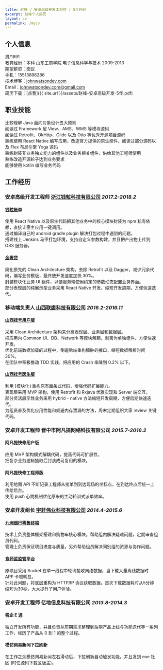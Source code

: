 ```yaml
---
title: 赵峰 / 安卓高级开发工程师 / 5年经验
excerpt: 赵峰个人简历
layout: cv
permalink: /mycv
---
```


## 个人信息

男/1991  
教育经历：本科 山东工商学院 电子信息科学与技术 2009-2013  
期望薪资：面议  
手机：15513898286  
技术博客：[johnwatsondev.com](http://johnwatsondev.com)  
Email：johnwatsondev.com@gmail.com  
简历下载：[点我]({{ site.url }}/assets/赵峰-安卓高级开发-5年.pdf)

## 职业技能

比较理解 Java 面向对象设计五大原则  
阅读过 Framework 层 View、AMS、WMS 等模块源码  
阅读过 Retrofit、OkHttp、Glide 以及 Otto 等优秀开源项目源码  
熟练使用 React Native 编写应用，改造官方提供的原生控件，阅读过部分源码以及 Flex 布局引擎 Yoga 源码  
熟练封装非业务独立能力的组件以及业务相关组件，供给其他工程师使用  
熟练改造开源轮子达到业务要求  
能够使用 kotlin 编写业务代码

## 工作经历

### 安卓高级开发工程师 [浙江钱粒科技有限公司](https://www.fqgj.net/) *2017.2-2018.2*

#### [钱粒账单](http://sj.qq.com/myapp/detail.htm?apkName=com.qianlizhangdan.app)
使用 React Native 以及原生代码把其他业务中的核心模块封装为 npm 私有依赖，直接让宿主应用一键调用。  
通过编译自己的 android gradle plugin 解决打包过程中遇到的问题。  
搭建线上 Jenkins 马甲打包环境，支持自定义参数构建，并且把产出物上传到 OSS 服务器。

#### [金壹贷](http://sj.qq.com/myapp/detail.htm?apkName=com.qiantu.youqian)
简化原先的 Clean Architecture 架构，去除 Retrofit 以及 Dagger，减少冗余代码，编写业务模版，最终使开发速度加快 30%。  
封装模块化业务 UI 组件，以便服务端使用约定的参数动态配置业务界面。  
部分表现层的纯展示型业务采用 React Native 开发，缩短开发周期，方便快速迭代。

### 移动端负责人 [山西联康科技有限公司](http://www.sx-uh.com/) *2016.2-2016.11*

#### [山西挂号用户版](http://sj.qq.com/myapp/detail.htm?apkName=com.uh.rdsp)
采用 Clean Architecture 架构来分离表现层、业务层和数据层。  
把应用内 Common UI、DB、Network 等模块解耦，剥离为单独组件，方便快速开发。  
优化前端数据加载的过程中，倒逼后端重构臃肿的接口，缩短数据解析时间 30%。  
在团队中积极推动 TDD 实践，把应用的 Crash 率降到 0.2% 以下。

#### [山西挂号医生版](http://sj.qq.com/myapp/detail.htm?apkName=com.uh.hospital)
利用 ⌈模块化⌋ 重构原有面条式代码，增强代码扩展能力。  
表现层采用 MVP 架构，使用 Retrofit 和 Rxjava 优雅实现和 Server 端交互。  
部分灵活展示性业务采用 hybrid - native 方法缩短开发周期，方便后期快速迭代。  
为组员普及优化应用性能和规避内存泄漏的方法，周末定期组织大家 review 关键代码。

### 安卓开发工程师 晋中市阿凡提网络科技有限公司 *2015.7-2016.2*

#### 阿凡提快修用户版
应用 MVP 架构模式解耦代码，提高代码可扩展性。  
把复杂业务逻辑抽取后封装成可复用的模块。

#### 阿凡提快修工程师版
利用地图 API 不断记录工程师从接单到到达现场的坐标点，在到达终点后统一上传给后台。  
使用 push 心跳机制优化原来的主动轮训式派单效率。

### 安卓开发组长 [宇轩伟业科技有限公司](http://www.yuxuanweiye.com/) *2014.4-2015.6*

#### [九洲烟行零售终端](http://www.yuxuanweiye.com/product/show-120.aspx)
技术上负责整体框架搭建和购物车核心模块。帮助组内解决疑难问题，定期审查组员代码。  
管理上负责保证项目进度与质量，另外帮助组员解决同别组的资源与协作问题。

#### [食药监监管平台](http://www.yuxuanweiye.com/product/show-107.aspx)
原项目采用 Socket 在单一线程中轮询接收网络数据，当下载大量离线数据时 APP 卡顿明显。  
针对此问题，将底层重构为 HTTP/IP 协议获取数据。首次下载数据耗时从5分钟缩短为30秒，大大提升了用户体验。

### 安卓开发工程师 亿地信息科技有限公司 *2013.8-2014.3*

#### 税企 E 通
独立开发所有功能，并且负责从前期需求整理到后期产品上线与功能迭代等一系列工作，经历了产品从 0 到 1 的整个过程。

#### 模仿网易新闻下拉刷新
在工作之余模仿网易新闻左右滑动后，下拉刷新自动触发功能。并且发到 eoe 社区 (时任源码下载区版主)。

